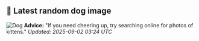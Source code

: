 ## 🐶 Latest random dog image
![Dog](https://images.dog.ceo/breeds/chippiparai-indian/Indian-Chippiparai.jpg)
**Advice:** "If you need cheering up, try searching online for photos of kittens."
*Updated: 2025-09-02 03:24 UTC*
